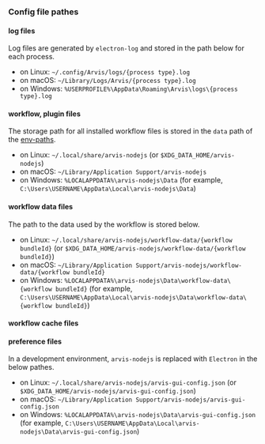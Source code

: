 ### Config file pathes

#### log files

Log files are generated by `electron-log` and stored in the path below for each process.

* on Linux: `~/.config/Arvis/logs/{process type}.log`
* on macOS: `~/Library/Logs/Arvis/{process type}.log`
* on Windows: `%USERPROFILE%\AppData\Roaming\Arvis\logs\{process type}.log`

#### workflow, plugin files

The storage path for all installed workflow files is stored in the `data` path of the [env-paths](https://github.com/sindresorhus/env-paths).

* on Linux: `~/.local/share/arvis-nodejs` (or `$XDG_DATA_HOME/arvis-nodejs`)
* on macOS: `~/Library/Application Support/arvis-nodejs`
* on Windows: `%LOCALAPPDATA%\arvis-nodejs\Data` (for example, `C:\Users\USERNAME\AppData\Local\arvis-nodejs\Data`)

#### workflow data files

The path to the data used by the workflow is stored below.

* on Linux: `~/.local/share/arvis-nodejs/workflow-data/{workflow bundleId}` (or `$XDG_DATA_HOME/arvis-nodejs/workflow-data/{workflow bundleId}`)
* on macOS: `~/Library/Application Support/arvis-nodejs/workflow-data/{workflow bundleId}`
* on Windows: `%LOCALAPPDATA%\arvis-nodejs\Data\workflow-data\{workflow bundleId}` (for example, `C:\Users\USERNAME\AppData\Local\arvis-nodejs\Data\workflow-data\{workflow bundleId}`)

#### workflow cache files



#### preference files

In a development environment, `arvis-nodejs` is replaced with `Electron` in the below pathes.

* on Linux: `~/.local/share/arvis-nodejs/arvis-gui-config.json` (or `$XDG_DATA_HOME/arvis-nodejs/arvis-gui-config.json`)
* on macOS: `~/Library/Application Support/arvis-nodejs/arvis-gui-config.json`
* on Windows: `%LOCALAPPDATA%\arvis-nodejs\Data\arvis-gui-config.json` (for example, `C:\Users\USERNAME\AppData\Local\arvis-nodejs\Data\arvis-gui-config.json`)